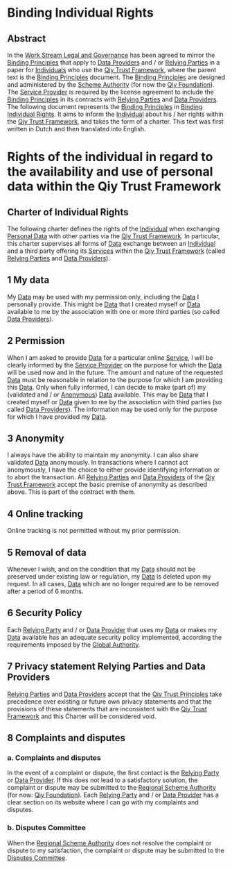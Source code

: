 # Binding Individual Rights

## Abstract

In the [Work Stream Legal and Governance](Definitions.md#work-stream-legal-and-governance) has been agreed to mirror the [Binding Principles](Definitions.md#binding-principle) that apply to [Data Providers](Definitions.md#data-provider) and / or [Relying Parties](Definitions.md#relying-party) in a paper for [Individuals](Definitions.md#individual) who use the [Qiy Trust Framework](Definitions.md#qiy-trust-framework), where the parent text is the [Binding Principles](Definitions.md#binding-principle) document.
The [Binding Principles](Definitions.md#binding-principle) are designed and administered by the [Scheme Authority](Definitions.md#scheme-authority) (for now the [Qiy Foundation](Definitions.md#qiy-foundation)). The [Service Provider](Definitions.md#service-provider) is required by the license agreement to include the [Binding Principles](Definitions.md#binding-principle) in its contracts with [Relying Parties](Definitions.md#relying-party) and [Data Providers](Definitions.md#data-provider). The following document represents the [Binding Principles](Definitions.md#binding-principle) in [Binding Individual Rights](Definitions.md#binding-individual-right). It aims to inform the [Individual](Definitions.md#individual) about his / her rights within the [Qiy Trust Framework](Definitions.md#qiy-trust-framework), and takes the form of a charter.
This text was first written in Dutch and then translated into English.


# Rights of the individual  in regard to the availability and use of personal data within the Qiy Trust Framework

## Charter of Individual Rights

The following charter defines the rights of the [Individual](Definitions.md#individual) when exchanging [Personal Data](Definitions.md#personal-data) with other parties via the [Qiy Trust Framework](Definitions.md#qiy-trust-framework). In particular, this charter supervises all forms of [Data](Definitions.md#data) exchange between an [Individual](Definitions.md#individual) and a third party offering its [Services](Definitions.md#service) within the [Qiy Trust Framework](Definitions.md#qiy-trust-framework) (called [Relying Parties](Definitions.md#relying-party) and [Data Providers](Definitions.md#data-provider)).

## 1 My data
My [Data](Definitions.md#data) may be used with my permission only, including the [Data](Definitions.md#data) I personally provide. This might be [Data](Definitions.md#data) that I created myself or [Data](Definitions.md#data) available to me by the association with one or more third parties (so called [Data Providers](Definitions.md#data-provider)).

## 2 Permission
When I am asked to provide [Data](Definitions.md#data) for a particular online [Service](Definitions.md#service), I will be clearly informed by the [Service Provider](Definitions.md#service-provider) on the purpose for which the [Data](Definitions.md#data) will be used now and in the future. The amount and nature of the requested [Data](Definitions.md#data) must be reasonable in relation to the purpose for which I am providing this [Data](Definitions.md#data). Only when fully informed, I can decide to make (part of) my (validated and / or [Anonymous](Definitions.md#anonymou)) [Data](Definitions.md#data) available. This may be [Data](Definitions.md#data) that I created myself or [Data](Definitions.md#data) given to me by the association with third parties (so called [Data Providers](Definitions.md#data-provider)). The information may be used only for the purpose for which I have provided my [Data](Definitions.md#data).

## 3 Anonymity

I always have the ability to maintain my anonymity. I can also share validated [Data](Definitions.md#data) anonymously. In transactions where I cannot act anonymously, I have the choice to either provide identifying information or to abort the transaction. All [Relying Parties](Definitions.md#relying-party) and [Data Providers](Definitions.md#data-provider) of the [Qiy Trust Framework](Definitions.md#qiy-trust-framework) accept the basic premise of anonymity as described above. This is part of the contract with them.

## 4 Online tracking

Online tracking is not permitted without my prior permission. 

## 5 Removal of data

Whenever I wish, and on the condition that my [Data](Definitions.md#data) should not be preserved under existing law or regulation, my [Data](Definitions.md#data) is deleted upon my request. In all cases, [Data](Definitions.md#data) which are no longer required are to be removed after a period of 6 months.

## 6 Security Policy

Each [Relying Party](Definitions.md#relying-party) and / or [Data Provider](Definitions.md#data-provider) that uses my [Data](Definitions.md#data) or makes my [Data](Definitions.md#data) available has an adequate security policy implemented, according the requirements imposed by the [Global Authority](Definitions.md#global-authority).

## 7 Privacy statement Relying Parties and Data Providers

[Relying Parties](Definitions.md#relying-party) and [Data Providers](Definitions.md#data-provider) accept that the [Qiy Trust Principles](Definitions.md#qiy-trust-principles) take precedence over existing or future own privacy statements and that the provisions of these statements that are inconsistent with the [Qiy Trust Framework](Definitions.md#qiy-trust-framework) and this Charter will be considered void.

## 8 Complaints and disputes

### a. Complaints and disputes

In the event of a complaint or dispute, the first contact is the [Relying Party](Definitions.md#relying-party) or [Data Provider](Definitions.md#data-provider). If this does not lead to a satisfactory solution, the complaint or dispute may be submitted to the [Regional Scheme Authority](Definitions.md#regional-scheme-authority) (for now: [Qiy Foundation](Definitions.md#qiy-foundation)). Each [Relying Party](Definitions.md#relying-party) and / or [Data Provider](Definitions.md#data-provider) has a clear section on its website where I can go with my complaints and disputes. 

### b. Disputes Committee

When the [Regional Scheme Authority](Definitions.md#regional-scheme-authority) does not resolve the complaint or dispute to my satisfaction, the complaint or dispute may be submitted to the [Disputes Committee](Definitions.md#disputes-committee).


